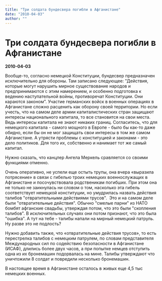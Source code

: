 ```yaml
---
title: "Три солдата бундесвера погибли в Афганистане"
date: "2010-04-03"
author: ""
---
```


# Три солдата бундесвера погибли в Афганистане

**2010-04-03** 

Вообще-то, согласно немецкой Конституции, бундесвер предназначен исключительно для обороны. Там записано следующее: "Действия, которые могут нарушить мирное существование народов и предпринимаются с этим намерением, и особенно подготовка к ведению наступательной войны, противоречат Конституции. Они караются законом". Участие германских войск в военных операциях в Афганистане сложно расценить как оборону своей территории. Но если учесть, что на самом деле армии капиталистических стран защищают интересы национального капитала, то все становится на свои места. Ведь интересы капитала не знают никаких границ. Согласитесь, что для немецкого капитала - самого мощного в Европе - было бы как-то даже обидно, если бы он не мог защищать свои интересы в том же самом Афганистане. А утрясти проблемы с конституцией и законами - это дело политиков. Для того их, собственно и нанимает тот же самый капитал.

Нужно сказать, что канцлер Ангела Меркель сравляется со своими функциями отменно.

Очень оперативно, не успели еще остыть трупы, она вчера «выразила потрясение» в связи с гибелью троих немецких военнослужащих в Афганистане и посочувствовала родственикам погибших. При этом она не только не заикнулась ни словом о том, насколько эта гибель соответствует немецкой конституции, но умудрилась назвать действия талибов "отвратительными действиями трусов".  Это и на самом деле были "отвратительные действия". Обычно "смелые парни" из НАТО бомбят афганские свадьбы, утверждая потом, что это были "скопления талибов". В исключительных случаях они потом признают, что это была "ошибка". А тут на тебе - талибы напали на мирный немецкий патруль. Ну разве это не подлость?

Нужно добавить также, что «отвратительные действия трусов», то есть перестрелка талибов с немецким патрулем, по словам представителя Международных сил по содействию безопасности в Афганистане (ИСАФ), длились более двух часов, а при попытке немцев отступить одна из их бронемашин подорвалась на мине. Талибы утверждают что уничтожили 8 солдат и повредили несколько бронемашин.

В настоящее время в Афганистане осталось в живых еще 4,5 тыс немецких военных.